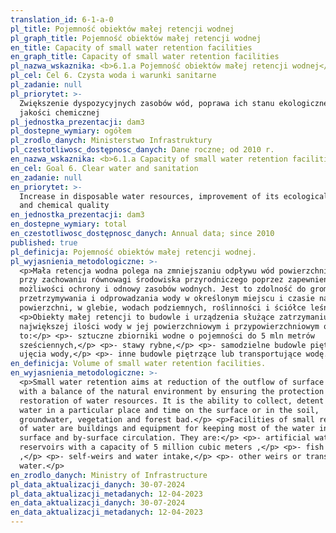 ```yaml
---
translation_id: 6-1-a-0
pl_title: Pojemność obiektów małej retencji wodnej
pl_graph_title: Pojemność obiektów małej retencji wodnej
en_title: Capacity of small water retention facilities
en_graph_title: Capacity of small water retention facilities
pl_nazwa_wskaznika: <b>6.1.a Pojemność obiektów małej retencji wodnej</b>
pl_cel: Cel 6. Czysta woda i warunki sanitarne
pl_zadanie: null
pl_priorytet: >-
  Zwiększenie dyspozycyjnych zasobów wód, poprawa ich stanu ekologicznego i
  jakości chemicznej
pl_jednostka_prezentacji: dam3
pl_dostepne_wymiary: ogółem
pl_zrodlo_danych: Ministerstwo Infrastruktury
pl_czestotliwosc_dostępnosc_danych: Dane roczne; od 2010 r.
en_nazwa_wskaznika: <b>6.1.a Capacity of small water retention facilities</b>
en_cel: Goal 6. Clear water and sanitation
en_zadanie: null
en_priorytet: >-
  Increase in disposable water resources, improvement of its ecological state
  and chemical quality
en_jednostka_prezentacji: dam3
en_dostepne_wymiary: total
en_czestotliwosc_dostępnosc_danych: Annual data; since 2010
published: true
pl_definicja: Pojemność obiektów małej retencji wodnej.
pl_wyjasnienia_metodologiczne: >-
  <p>Mała retencja wodna polega na zmniejszaniu odpływu wód powierzchniowych
  przy zachowaniu równowagi środowiska przyrodniczego poprzez zapewnienie
  możliwości ochrony i odnowy zasobów wodnych. Jest to zdolność do gromadzenia,
  przetrzymywania i odprowadzania wody w określonym miejscu i czasie na
  powierzchni, w glebie, wodach podziemnych, roślinności i ściółce leśnej.</p>
  <p>Obiekty małej retencji to budowle i urządzenia służące zatrzymaniu jak
  największej ilości wody w jej powierzchniowym i przypowierzchniowym obiegu. Są
  to:</p> <p>- sztuczne zbiorniki wodne o pojemności do 5 mln metrów
  sześciennych,</p> <p>- stawy rybne,</p> <p>- samodzielne budowle piętrzące i
  ujęcia wody,</p> <p>- inne budowle piętrzące lub transportujące wodę.</p>
en_definicja: Volume of small water retention facilities.
en_wyjasnienia_metodologiczne: >-
  <p>Small water retention aims at reduction of the outflow of surface waters,
  with a balance of the natural environment by ensuring the protection and
  restoration of water resources. It is the ability to collect, detent and drain
  water in a particular place and time on the surface or in the soil,
  groundwater, vegetation and forest bad.</p> <p>Facilities of small retention
  of water are buildings and equipment for keeping most of the water in its
  surface and by-surface circulation. They are:</p> <p>- artificial water
  reservoirs with a capacity of 5 million cubic meters ,</p> <p>- fish ponds
  ,</p> <p>- self-weirs and water intake,</p> <p>- other weirs or transporting
  water.</p>
en_zrodlo_danych: Ministry of Infrastructure
pl_data_aktualizacji_danych: 30-07-2024
pl_data_aktualizacji_metadanych: 12-04-2023
en_data_aktualizacji_danych: 30-07-2024
en_data_aktualizacji_metadanych: 12-04-2023
---
```

